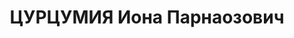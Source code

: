 ---
title: ЦУРЦУМИЯ Иона Парнаозович
description: "Род. в 1907, Чхороцкуйский р-н, с. Лецурцуме. Род занятий: до ареста\
  \ заведующий Коммунальным отделом Зугдидского горсовета. \n  Осужден Тройкой при\
  \ НКВД ГССР 13.11.1937. Мера наказания: расстрел с конфискацией личного имущества.\
  \ Дата расстрела: 14.11.1937"
---